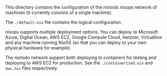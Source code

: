 This directory contains the configuration of the nixtodo nixops
network of machines (it currently consists of a single machine).

The `./default.nix` file contains the logical configuration.

nixops supports multiple deployment options. You can deploy to
Microsoft Azure, Digital Ocean, AWS EC2, Google Compute Cloud,
Hetzner, Virtualbox and any machine running NixOS (so that you can
deploy to your own physical hardware for example).

The nixtodo network support both deploying to containers for testing
and deploying to AWS EC2 for production. See the `./containerized.nix`
and `aws.nix` files respectively.
